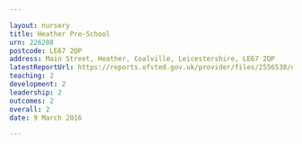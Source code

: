 ```yaml
---

layout: nursery
title: Heather Pre-School
urn: 226208
postcode: LE67 2QP
address: Main Street, Heather, Coalville, Leicestershire, LE67 2QP
latestReportUrl: https://reports.ofsted.gov.uk/provider/files/2556538/urn/226208.pdf
teaching: 2
development: 2
leadership: 2
outcomes: 2
overall: 2
date: 9 March 2016

---
```

